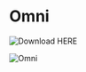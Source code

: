 # Omni

![Download HERE](https://www.curseforge.com/minecraft/mc-mods/omni)

![Omni](https://media.discordapp.net/attachments/466430024149630988/774452233789505566/omni.png?width=855&height=534)
